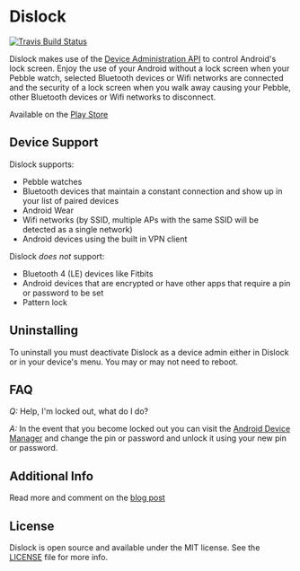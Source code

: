 Dislock
=============

[![Travis Build Status](https://travis-ci.org/lkorth/pebble-locker.svg?branch=master)](https://travis-ci.org/lkorth/pebble-locker)

Dislock makes use of the [Device Administration API](http://developer.android.com/guide/topics/admin/device-admin.html) to control Android's lock screen.
Enjoy the use of your Android without a lock screen when your Pebble watch, selected Bluetooth devices or Wifi networks are connected and the security 
of a lock screen when you walk away causing your Pebble, other Bluetooth devices or Wifi networks to disconnect.

Available on the [Play Store](https://play.google.com/store/apps/details?id=com.lukekorth.pebblelocker)

## Device Support

Dislock supports:
* Pebble watches
* Bluetooth devices that maintain a constant connection and show up in your list of paired devices
* Android Wear
* Wifi networks (by SSID, multiple APs with the same SSID will be detected as a single network)
* Android devices using the built in VPN client

Dislock *does not* support:
* Bluetooth 4 (LE) devices like Fitbits
* Android devices that are encrypted or have other apps that require a pin or password to be set
* Pattern lock

## Uninstalling

To uninstall you must deactivate Dislock as a device admin either in Dislock or in your device's menu. You may or may not need to reboot.

## FAQ

*Q:* Help, I'm locked out, what do I do?

*A:* In the event that you become locked out you can visit the [Android Device Manager](https://www.google.com/android/devicemanager) and change the pin or password and unlock it using your new pin or password.

## Additional Info

Read more and comment on the [blog post](http://lukekorth.com/blog/pebble-locker/)

## License

Dislock is open source and available under the MIT license. See the [LICENSE](LICENSE) file for more info.
